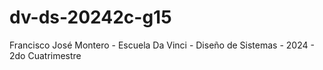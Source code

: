 # dv-ds-20242c-g15
Francisco José Montero - Escuela Da Vinci - Diseño de Sistemas - 2024 - 2do Cuatrimestre
